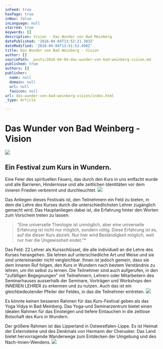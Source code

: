 ```yaml
---
inFeed: true
hasPage: true
inNav: false
inLanguage: null
starred: true
keywords: []
description: Vision - Das Wunder von Bad Meinberg
datePublished: '2016-04-04T13:52:21.383Z'
dateModified: '2016-04-04T13:51:53.498Z'
title: Das Wunder von Bad Weinberg - Vision
author: []
sourcePath: _posts/2016-04-04-das-wunder-von-bad-weinberg-vision.md
published: true
authors: []
publisher:
  name: null
  domain: null
  url: null
  favicon: null
url: das-wunder-von-bad-weinberg-vision/index.html
_type: Article

---
```

# Das Wunder von Bad Weinberg - Vision
![](https://the-grid-user-content.s3-us-west-2.amazonaws.com/b1eb644c-3184-4c6e-a4f6-eb621299daca.jpg)

## Ein Festival zum  Kurs in Wundern. 

Eine Feier des spirituellen Feuers, das durch den Kurs in uns entfacht wurde und alle Barrieren, Hindernisse und alle zeitlichen Identitäten vor dem inneren Frieden verbrennt und durchleuchtet. ![](https://the-grid-user-content.s3-us-west-2.amazonaws.com/fe532119-78f0-43d9-8834-069df16defe9.jpg)

Das Anliegen dieses Festivals ist, den Teilnehmern ein Feld zu bieten, in dem die Lehre des Kurses durch die unterschiedlichsten Lehrer zugänglich gemacht wird. Das Hauptanliegen dabei ist, die Erfahrung hinter den Worten zum Vorschein treten zu lassen: 
> 
> "Eine universelle Theologie ist unmöglich, aber eine universelle Erfahrung ist nicht nur möglich, sondern nötig. Diese Erfahrung ist es, auf die dieser Kurs abzielt. Nur hier wird Beständigkeit möglich, weil nur hier die Ungewissheit endet."\*

Das Feld: 22 Lehrer als Kursschlüssel, die alle individuell an die Lehre des Kurses herangehen. Sie lehren auf unterschiedliche Art und Weise und sie sind untereinander nicht vergleichbar. Ihnen ist jedoch gemein, dass sie dem inneren Ruf folgen, den Kurs in Wundern nach bestem Verständnis zu lehren, um ihn selbst zu lernen. Die Teilnehmer sind auch aufgerufen, in den "zufälligen Begegnungen" mit Teilnehmern, Lehrern oder Mitarbeitern des Seminarhauses ausserhalb der Seminare, Vorträgen und Workshops den INNEREN LEHRER zu erkennen und zu nutzen. Auch das ist ein gleichbedeutender Pfeiler der Feldes, in das die Teilnehmer eintreten. ![](https://the-grid-user-content.s3-us-west-2.amazonaws.com/d38d2726-1707-4630-8753-8650ed871fca.jpg)

Es könnte keinen besseren Rahmen für das Kurs-Festival geben als das Yoga Vidya in Bad Meinberg. Das Yoga-und Seminarzentrum bietet einen idealen Rahmen für das Einsteigen und tiefere Eintauchen in die zeitlose Botschaft des Kurs in Wundern. 

Der größere Rahmen ist das Lipperland in Ostwestfalen-Lippe. Es ist Heimat der Externsteine und des Denkmals von Hermann der Cherusker. Das Land bietet hervorragende Wanderwege zum Entdecken der Umgebung und des Nach-Innen-Wendens. ![](https://the-grid-user-content.s3-us-west-2.amazonaws.com/82048019-b089-49c0-8624-ff7a0bdb744b.jpg)